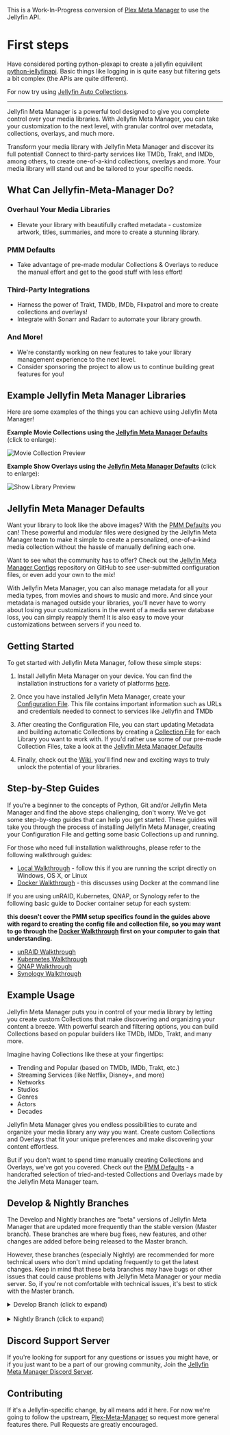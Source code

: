 This is a Work-In-Progress conversion of [Plex Meta Manager](https://github.com/meisnate12/Plex-Meta-Manager) to use the Jellyfin API.


# First steps
Have considered porting python-plexapi to create a jellyfin equivilent [python-jellyfinapi](https://github.com/ghomasHudson/python-jellyfinapi). Basic things like logging in is quite easy but filtering gets a bit complex (the APIs are quite different).


For now try using [Jellyfin Auto Collections](https://github.com/ghomasHudson/Jellyfin-Auto-Collections).

----------------

Jellyfin Meta Manager is a powerful tool designed to give you complete control over your media libraries. With Jellyfin Meta Manager, you can take your customization to the next level, with granular control over metadata, collections, overlays, and much more.

Transform your media library with Jellyfin Meta Manager and discover its full potential! Connect to third-party services like TMDb, Trakt, and IMDb, among others, to create one-of-a-kind collections, overlays and more. Your media library will stand out and be tailored to your specific needs.

## What Can Jellyfin-Meta-Manager Do?

### Overhaul Your Media Libraries

-  Elevate your library with beautifully crafted metadata - customize artwork, titles, summaries, and more to create a stunning library.

### PMM Defaults

-  Take advantage of pre-made modular Collections & Overlays to reduce the manual effort and get to the good stuff with less effort!

### Third-Party Integrations

-  Harness the power of Trakt, TMDb, IMDb, Flixpatrol and more to create collections and overlays!
-  Integrate with Sonarr and Radarr to automate your library growth.

### And More!

-  We're constantly working on new features to take your library management experience to the next level.
-  Consider sponsoring the project to allow us to continue building great features for you!

## Example Jellyfin Meta Manager Libraries 

Here are some examples of the things you can achieve using Jellyfin Meta Manager!

**Example Movie Collections using the [Jellyfin Meta Manager Defaults](https://metamanager.wiki/en/latest/defaults/collections/)** (click to enlarge):

![Movie Collection Preview](https://metamanager.wiki/en/latest/images/movie-collection-preview.png)

**Example Show Overlays using the [Jellyfin Meta Manager Defaults](https://metamanager.wiki/en/latest/defaults/collections/overlays)** (click to enlarge):

![Show Library Preview](https://metamanager.wiki/en/latest/images/show-library-preview.png)

## Jellyfin Meta Manager Defaults

Want your library to look like the above images?  With the [PMM Defaults](https://metamanager.wiki/en/latest/defaults/guide/) you can! These powerful and modular files were designed by the Jellyfin Meta Manager team to make it simple to create a personalized, one-of-a-kind media collection without the hassle of manually defining each one.

Want to see what the community has to offer? Check out the [Jellyfin Meta Manager Configs](https://github.com/ghomasHudson/Jellyfin-Meta-Manager-Configs) repository on GitHub to see user-submitted configuration files, or even add your own to the mix!

With Jellyfin Meta Manager, you can also manage metadata for all your media types, from movies and shows to music and more. And since your metadata is managed outside your libraries, you'll never have to worry about losing your customizations in the event of a media server database loss, you can simply reapply them! It is also easy to move your customizations between servers if you need to.

## Getting Started

To get started with Jellyfin Meta Manager, follow these simple steps:

1. Install Jellyfin Meta Manager on your device. You can find the installation instructions for a variety of platforms [here](https://metamanager.wiki/en/latest/pmm/install/overview/).

2. Once you have installed Jellyfin Meta Manager, create your [Configuration File](https://metamanager.wiki/en/latest/config/overview/). This file contains important information such as URLs and credentials needed to connect to services like Jellyfin and TMDb

3. After creating the Configuration File, you can start updating Metadata and building automatic Collections by creating a [Collection File](https://metamanager.wiki/en/latest/files/collections/) for each Library you want to work with. If you'd rather use some of our pre-made Collection Files, take a look at the [Jellyfin Meta Manager Defaults](https://metamanager.wiki/en/latest/defaults/guide/)

4. Finally, check out the [Wiki](https://metamanager.wiki/), you'll find new and exciting ways to truly unlock the potential of your libraries.

## Step-by-Step Guides

If you're a beginner to the concepts of Python, Git and/or Jellyfin Meta Manager and find the above steps challenging, don't worry. We've got some step-by-step guides that can help you get started. These guides will take you through the process of installing Jellyfin Meta Manager, creating your Configuration File and getting some basic Collections up and running.

For those who need full installation walkthroughs, please refer to the following walkthrough guides:

  * [Local Walkthrough](https://metamanager.wiki/en/latest/pmm/install/local/) - follow this if you are running the script directly on Windows, OS X, or Linux
  * [Docker Walkthrough](https://metamanager.wiki/en/latest/pmm/install/docker/) - this discusses using Docker at the command line

If you are using unRAID, Kubernetes, QNAP, or Synology refer to the following basic guide to Docker container setup for each system:

**this doesn't cover the PMM setup specifics found in the guides above with regard to creating the config file and collection file, so you may want to go through the [Docker Walkthrough](https://metamanager.wiki/en/latest/pmm/install/docker/) first on your computer to gain that understanding.**

  * [unRAID Walkthrough](https://metamanager.wiki/en/latest/pmm/install/unraid/)
  * [Kubernetes Walkthrough](https://metamanager.wiki/en/latest/pmm/install/kubernetes/)
  * [QNAP Walkthrough](https://metamanager.wiki/en/latest/pmm/install/qnap/)
  * [Synology Walkthrough](https://metamanager.wiki/en/latest/pmm/install/synology/)

## Example Usage

Jellyfin Meta Manager puts you in control of your media library by letting you create custom Collections that make discovering and organizing your content a breeze. With powerful search and filtering options, you can build Collections based on popular builders like TMDb, IMDb, Trakt, and many more.

Imagine having Collections like these at your fingertips:

  * Trending and Popular (based on TMDb, IMDb, Trakt, etc.)
  * Streaming Services (like Netflix, Disney+, and more)
  * Networks
  * Studios
  * Genres
  * Actors
  * Decades

Jellyfin Meta Manager gives you endless possibilities to curate and organize your media library any way you want. Create custom Collections and Overlays that fit your unique preferences and make discovering your content effortless.

But if you don't want to spend time manually creating Collections and Overlays, we've got you covered. Check out the [PMM Defaults](https://metamanager.wiki/en/latest/defaults/guide/) - a handcrafted selection of tried-and-tested Collections and Overlays made by the Jellyfin Meta Manager team.

## Develop & Nightly Branches

The Develop and Nightly branches are "beta" versions of Jellyfin Meta Manager that are updated more frequently than the stable version (Master branch). These branches are where bug fixes, new features, and other changes are added before being released to the Master branch.

However, these branches (especially Nightly) are recommended for more technical users who don't mind updating frequently to get the latest changes. Keep in mind that these beta branches may have bugs or other issues that could cause problems with Jellyfin Meta Manager or your media server. So, if you're not comfortable with technical issues, it's best to stick with the Master branch.

<details class="details-tabs">
  <summary>Develop Branch (click to expand)</summary>

[![Develop GitHub commits since latest stable release (by SemVer)](https://img.shields.io/github/commits-since/ghomasHudson/Jellyfin-meta-manager/latest/develop?label=Commits%20in%20Develop&style=plastic)](https://github.com/ghomasHudson/Jellyfin-Meta-Manager/tree/develop)

The [develop](https://github.com/ghomasHudson/Jellyfin-Meta-Manager/tree/develop) branch has the most updated **documented** fixes and enhancements to Jellyfin Meta Manager.  This version is tested and documented to some degree, but it is still an active Develop branch, so there may be rough edges.

Switching to `develop`:
````{tab} Running in Docker
Add ":develop" to the image name in your run command or configuration:
```
ghomasHudson/Jellyfin-meta-manager:develop
```
````
````{tab} Running on the Host
In the directory where you cloned PMM:
```bash
git checkout develop
```
To switch back:
```bash
git checkout master
```
````

If switching to the develop branch, it is recommended to also use the [develop branch of the wiki](https://metamanager.wiki/en/develop/), which documents any changes made from the Master branch.

</details>

<br>

<details class="details-tabs">
  <summary>Nightly Branch  (click to expand)</summary>

[![Nightly GitHub commits since latest stable release (by SemVer)](https://img.shields.io/github/commits-since/ghomasHudson/Jellyfin-meta-manager/latest/nightly?label=Commits%20in%20Nightly&style=plastic)](https://github.com/ghomasHudson/Jellyfin-Meta-Manager/tree/nightly)

**This branch will have squashed commits which can cause `git pull`/`git fetch` to error you can use `git reset origin/nightly --hard` to fix the branch.**

There is also a [nightly](https://github.com/ghomasHudson/Jellyfin-Meta-Manager/tree/nightly) branch which will have the absolute latest version of the script, but it could easily break, there is no guarantee that it even works, and any new features will not be documented until they have progressed enough to reach the develop branch.

Switching to `nightly`:

````{tab} Running in Docker
Add ":nightly" to the image name in your run command or configuration:
```
ghomasHudson/Jellyfin-meta-manager:nightly
```
````
````{tab} Running on the Host
In the directory where you cloned PMM:
```bash
git checkout nightly
```
To switch back:
```bash
git checkout master
```
````

As this branch is subject to extreme change, there is no promise of the feature being documented in the nightly branch of the wiki and all discussions relating to changes made in the nightly branch will be held within the [Jellyfin Meta Manager Discord Server]([https://metamanager.wiki/en/latest/discord/](https://discord.gg/AjTsTcjP)).
</details>


## Discord Support Server

If you're looking for support for any questions or issues you might have, or if you just want to be a part of our growing community, Join the [Jellyfin Meta Manager Discord Server]([https://metamanager.wiki/en/latest/discord/](https://discord.gg/AjTsTcjP)).

## Contributing

If it's a Jellyfin-specific change, by all means add it here. For now we're going to follow the upstream, [Plex-Meta-Manager](https://github.com/meisnate12/Plex-Meta-Manager) so request more general features there. Pull Requests are greatly encouraged.

<br>
